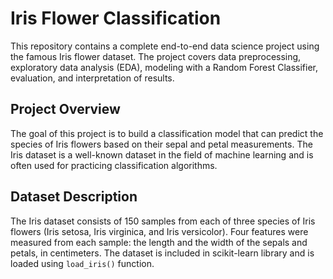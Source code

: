 #  Iris Flower Classification

This repository contains a complete end-to-end data science project using the famous Iris flower dataset. The project covers data preprocessing, exploratory data analysis (EDA), modeling with a Random Forest Classifier, evaluation, and interpretation of results.

## Project Overview

The goal of this project is to build a classification model that can predict the species of Iris flowers based on their sepal and petal measurements. The Iris dataset is a well-known dataset in the field of machine learning and is often used for practicing classification algorithms.

## Dataset Description

The Iris dataset consists of 150 samples from each of three species of Iris flowers (Iris setosa, Iris virginica, and Iris versicolor). Four features were measured from each sample: the length and the width of the sepals and petals, in centimeters. The dataset is included in scikit-learn library and is loaded using `load_iris()` function.



